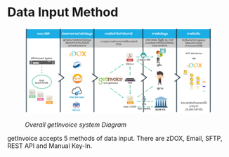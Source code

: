 # Data Input Method

<figure><img src="../../.gitbook/assets/image (1).png" alt=""><figcaption><p><em>Overall getInvoice system Diagram</em></p></figcaption></figure>

getInvoice accepts 5 methods of data input. There are zDOX, Email, SFTP, REST API and Manual Key-In.
